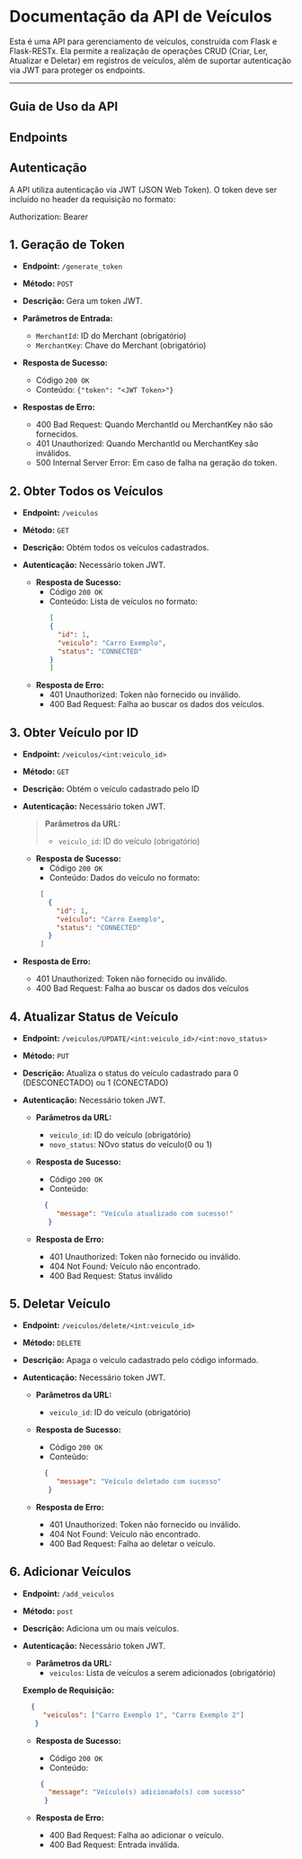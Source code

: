 # Documentação da API de Veículos
Esta é uma API para gerenciamento de veículos, construída com Flask e Flask-RESTx. Ela permite a realização de operações CRUD (Criar, Ler, Atualizar e Deletar) em registros de veículos, além de suportar autenticação via JWT para proteger os endpoints.

---

## Guia de Uso da API

## Endpoints

## Autenticação
A API utiliza autenticação via JWT (JSON Web Token). O token deve ser incluído no header da requisição no formato:

Authorization: Bearer <token>

## 1. Geração de Token
- **Endpoint:** `/generate_token`
- **Método:** `POST`
- **Descrição:** Gera um token JWT.

- **Parâmetros de Entrada:**
  - `MerchantId`: ID do Merchant (obrigatório)
  - `MerchantKey`: Chave do Merchant (obrigatório)

- **Resposta de Sucesso:**
  - Código `200 OK`
  - Conteúdo: `{"token": "<JWT Token>"}`
  
- **Respostas de Erro:**
  - 400 Bad Request: Quando MerchantId ou MerchantKey não são fornecidos.
  - 401 Unauthorized: Quando MerchantId ou MerchantKey são inválidos.
  - 500 Internal Server Error: Em caso de falha na geração do token.

## 2. Obter Todos os Veículos
- **Endpoint:** `/veiculos`
- **Método:** `GET`
- **Descrição:** Obtém todos os veículos cadastrados.
- **Autenticação:** Necessário token JWT.

  - **Resposta de Sucesso:**
    - Código `200 OK`
    - Conteúdo: Lista de veículos no formato:
       ```json
       [
       {
         "id": 1,
         "veiculo": "Carro Exemplo",
         "status": "CONNECTED"
       }
       ]
      ```
  - **Resposta de Erro:**
    - 401 Unauthorized: Token não fornecido ou inválido.
    - 400 Bad Request: Falha ao buscar os dados dos veículos.

## 3. Obter Veículo por ID
- **Endpoint:** `/veiculos/<int:veiculo_id>`
- **Método:** `GET`
- **Descrição:** Obtém o veículo cadastrado pelo ID
- **Autenticação:** Necessário token JWT.

   > **Parâmetros da URL:**
   > - `veiculo_id`: ID do veículo (obrigatório)

  - **Resposta de Sucesso:**
    - Código `200 OK`
    - Conteúdo: Dados do veículo no formato:
     ```json
      [
        {
          "id": 1,
          "veículo": "Carro Exemplo",
          "status": "CONNECTED"
        }
      ]
      ```
- **Resposta de Erro:**
  - 401 Unauthorized: Token não fornecido ou inválido.
  - 400 Bad Request: Falha ao buscar os dados dos veículos

## 4. Atualizar Status de Veículo
  - **Endpoint:** `/veiculos/UPDATE/<int:veiculo_id>/<int:novo_status>`
  - **Método:** `PUT`
  - **Descrição:** Atualiza o status do veículo cadastrado para 0 (DESCONECTADO) ou 1 (CONECTADO)
  - **Autenticação:** Necessário token JWT.
  
     - **Parâmetros da URL:**
       - `veiculo_id`: ID do veículo (obrigatório)
       - `novo_status`: NOvo status do veículo(0 ou 1)
  
    - **Resposta de Sucesso:**
      - Código `200 OK`
      - Conteúdo:
       ```json
         {
            "message": "Veículo atualizado com sucesso!"
          }
       ```
     - **Resposta de Erro:**
       - 401 Unauthorized: Token não fornecido ou inválido.
       - 404 Not Found: Veículo não encontrado.
       - 400 Bad Request: Status inválido

## 5. Deletar Veículo
  - **Endpoint:** `/veiculos/delete/<int:veiculo_id>`
  - **Método:** `DELETE`
  - **Descrição:** Apaga o veículo cadastrado pelo código informado.
  - **Autenticação:** Necessário token JWT.
  
     - **Parâmetros da URL:**
       - `veiculo_id`: ID do veículo (obrigatório)
     
    - **Resposta de Sucesso:**
      - Código `200 OK`
      - Conteúdo:
       ```json
         {
            "message": "Veículo deletado com sucesso"
          }
       ```
    - **Resposta de Erro:**
      - 401 Unauthorized: Token não fornecido ou inválido.
      - 404 Not Found: Veículo não encontrado.
      - 400 Bad Request: Falha ao deletar o veículo.


## 6. Adicionar Veículos
  - **Endpoint:** `/add_veiculos`
  - **Método:** `post`
  - **Descrição:** Adiciona um ou mais veículos.
  - **Autenticação:** Necessário token JWT.

    - **Parâmetros da URL:**
      - `veiculos`: Lista de veículos a serem adicionados (obrigatório)
    
    **Exemplo de Requisição:**
     ```json
       {
          "veiculos": ["Carro Exemplo 1", "Carro Exemplo 2"]
        }
     ```
  
    - **Resposta de Sucesso:**
      - Código `200 OK`
      - Conteúdo:
       ```json
        {
          "message": "Veículo(s) adicionado(s) com sucesso"
         }
      ```
    
    - **Resposta de Erro:**
      - 400 Bad Request: Falha ao adicionar o veículo.
      - 400 Bad Request: Entrada inválida.


